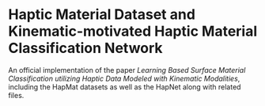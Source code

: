 # Haptic Material Dataset and Kinematic-motivated Haptic Material Classification Network
An official implementation of the paper _Learning Based Surface Material Classification utilizing Haptic Data Modeled with Kinematic Modalities_, including the HapMat datasets as well as the HapNet along with related files. 
